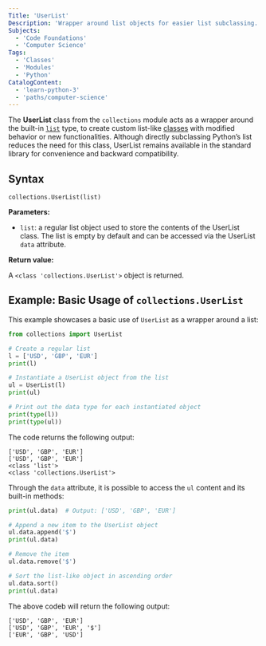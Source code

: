 ```yaml
---
Title: 'UserList'
Description: 'Wrapper around list objects for easier list subclassing.'
Subjects:
  - 'Code Foundations'
  - 'Computer Science'
Tags:
  - 'Classes'
  - 'Modules'
  - 'Python'
CatalogContent:
  - 'learn-python-3'
  - 'paths/computer-science'
---
```


The **UserList** class from the `collections` module acts as a wrapper around the built-in [`list`](https://www.codecademy.com/resources/docs/python/lists) type, to create custom list-like [classes](https://www.codecademy.com/resources/docs/python/classes) with modified behavior or new functionalities. Although directly subclassing Python’s list reduces the need for this class, UserList remains available in the standard library for convenience and backward compatibility.

## Syntax

```pseudo
collections.UserList(list)
```

**Parameters:**

- `list`: a regular list object used to store the contents of the UserList class. The list is empty by default and can be accessed via the UserList `data` attribute.

**Return value:**

A `<class 'collections.UserList'>` object is returned.

## Example: Basic Usage of `collections.UserList`

This example showcases a basic use of `UserList` as a wrapper around a list:

```py
from collections import UserList

# Create a regular list
l = ['USD', 'GBP', 'EUR']
print(l)

# Instantiate a UserList object from the list
ul = UserList(l)
print(ul)

# Print out the data type for each instantiated object
print(type(l))
print(type(ul))
```

The code returns the following output:

```shell
['USD', 'GBP', 'EUR']
['USD', 'GBP', 'EUR']
<class 'list'>
<class 'collections.UserList'>
```

Through the `data` attribute, it is possible to access the `ul` content and its built-in methods:

```py
print(ul.data)  # Output: ['USD', 'GBP', 'EUR']

# Append a new item to the UserList object
ul.data.append('$')
print(ul.data)

# Remove the item
ul.data.remove('$')

# Sort the list-like object in ascending order
ul.data.sort()
print(ul.data)
```

The above codeb will return the following output:

```shell
['USD', 'GBP', 'EUR']
['USD', 'GBP', 'EUR', '$']
['EUR', 'GBP', 'USD']
```
